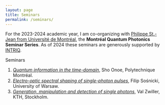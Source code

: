 ```yaml
---
layout: page
title: Seminars 
permalink: /seminars/
---
```



For the 2023-2024 academic year, I am co-organizing with [Philippe St.-Jean from Université de Montréal](https://psjlab.ca/), the **Montréal Quantum Photonics Seminar Series**. As of 2024 these seminars are generously supported by [INTRIQ](https://www.intriq.org/).

Seminars

1. [*Quantum information in the time-domain*](seminars/00.md),  Sho Onoe, Polytechnique Montréal.
2. [*Electro-optic spectral shaping of single-photon pulses*](seminars/01.md), Filip Sośnicki, University of Warsaw.
3. [*Generation, manipulation and detection of single photons*](seminars/02.md), Val Zwiller, KTH, Stockholm.


